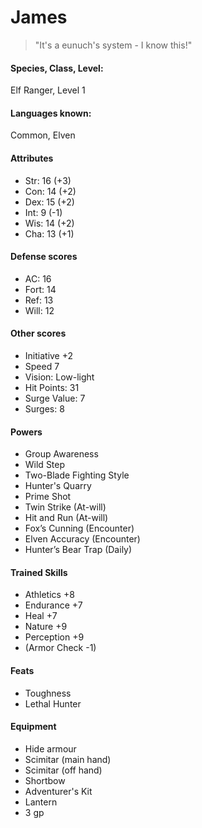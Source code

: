 # James

> "It's a eunuch's system - I know this!"

#### Species, Class, Level:
Elf Ranger, Level 1

#### Languages known:
Common, Elven

#### Attributes
* Str: 16 (+3) 
* Con: 14 (+2)
* Dex: 15 (+2)
* Int: 9  (-1) 
* Wis: 14 (+2) 
* Cha: 13 (+1) 

#### Defense scores
* AC: 16
* Fort: 14
* Ref: 13
* Will: 12

#### Other scores
* Initiative +2
* Speed 7
* Vision: Low-light
* Hit Points: 31
* Surge Value: 7
* Surges: 8

#### Powers
* Group Awareness
* Wild Step
* Two-Blade Fighting Style
* Hunter's Quarry
* Prime Shot
* Twin Strike (At-will)
* Hit and Run (At-will)
* Fox’s Cunning (Encounter)
* Elven Accuracy (Encounter)
* Hunter’s Bear Trap (Daily)

#### Trained Skills
* Athletics +8
* Endurance +7
* Heal +7
* Nature +9
* Perception +9
* (Armor Check -1)

#### Feats
* Toughness
* Lethal Hunter

#### Equipment
* Hide armour
* Scimitar (main hand)
* Scimitar (off hand)
* Shortbow
* Adventurer's Kit
* Lantern
* 3 gp
